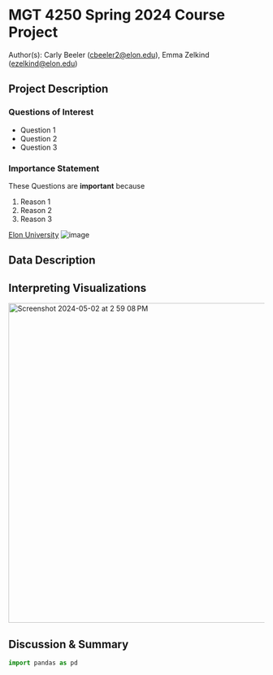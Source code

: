 # MGT 4250 Spring 2024 Course Project
Author(s): Carly Beeler (cbeeler2@elon.edu), Emma Zelkind (ezelkind@elon.edu)

## Project Description
### Questions of Interest
- Question 1
- Question 2
- Question 3
### Importance Statement
These Questions are **important** because
1. Reason 1
2. Reason 2
3. Reason 3


[Elon University](https://www.elon.edu/)
![image](https://github.com/carlybeeler/mgt4250spring2024/assets/168772738/0849aa7b-7ef1-47db-a0fc-929e5e3b71fd)


## Data Description
## Interpreting Visualizations
<img width="629" alt="Screenshot 2024-05-02 at 2 59 08 PM" src="https://github.com/carlybeeler/mgt4250spring2024/assets/168772738/6bcf54f9-5bc2-41e9-831c-1e4ec7d1fd37">

## Discussion & Summary

```python
import pandas as pd
```
